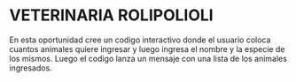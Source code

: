 
# VETERINARIA ROLIPOLIOLI

En esta oportunidad cree un codigo interactivo donde el usuario coloca cuantos animales quiere ingresar y luego ingresa el nombre y la especie de los mismos.
Luego el codigo lanza un mensaje con una lista de los animales ingresados.

